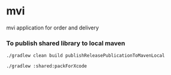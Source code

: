 # mvi
mvi application for order and delivery
### To publish shared library to local maven

 ```
 ./gradlew clean build publishReleasePublicationToMavenLocal

 ./gradlew :shared:packForXcode
 ```
